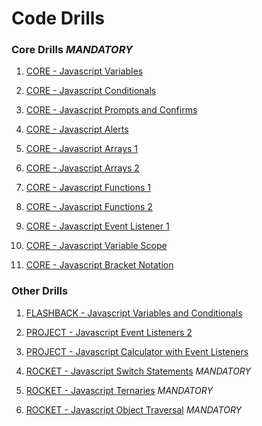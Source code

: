# Code Drills


### Core Drills *MANDATORY*

1. [CORE - Javascript Variables](/01-core-js-variables)

2. [CORE - Javascript Conditionals](/02-core-js-conditionals)

3. [CORE - Javascript Prompts and Confirms](/03-core-js-prompts-confirms)

4. [CORE - Javascript Alerts](/04-core-js-alerts-writing-to-dom)

5. [CORE - Javascript Arrays 1](/05-core-js-arrays-1)

6. [CORE - Javascript Arrays 2](/07-core-js-arrays-2)

7. [CORE - Javascript Functions 1](/08-core-js-functions-1)

8. [CORE - Javascript Functions 2](/09-core-js-functions-2)

9. [CORE - Javascript Event Listener 1](/10-core-js-event-listener-1)

10. [CORE - Javascript Variable Scope](/14-core-js-variable-scope)

11. [CORE - Javascript Bracket Notation](/16-core-js-bracket-notation)


### Other Drills

1. [FLASHBACK - Javascript Variables and Conditionals](/06-flash-variables-conditionals)

2. [PROJECT - Javascript Event Listeners 2](/11-proj-js-event-listener-2)

3. [PROJECT - Javascript Calculator with Event Listeners](/12-proj-js-calculator)

4. [ROCKET - Javascript Switch Statements](/13-rock-js-switch-statements) *MANDATORY*

5. [ROCKET - Javascript Ternaries](/17-rock-js-ternaries) *MANDATORY*

6. [ROCKET - Javascript Object Traversal](/15-rock-js-object-traversal) *MANDATORY*
